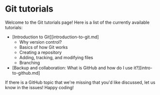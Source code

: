 # Git tutorials

Welcome to the Git tutorials page! Here is a list of the currently available 
tutorials:

* [Introduction to Git][introduction-to-git.md]
    - Why version control?
    - Basics of how Git works
    - Creating a repository
    - Adding, tracking, and modifying files
    - Branching
* [Backup and collaboration: What is GitHub and how do I use 
  it?][intro-to-github.md]

If there is a GitHub topic that we're missing that you'd like discussed, let 
us know in the issues! Happy coding!
